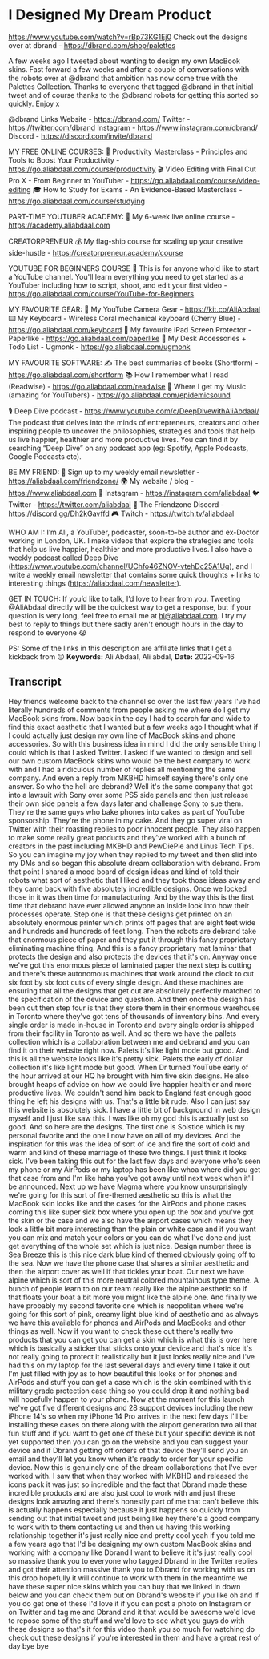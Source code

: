 # I Designed My Dream Product
https://www.youtube.com/watch?v=rBp73KG1Ej0
Check out the designs over at dbrand - https://dbrand.com/shop/palettes

A few weeks ago I tweeted about wanting to design my own MacBook skins. Fast forward a few weeks and after a couple of conversations with the robots over at @dbrand that ambition has now come true with the Palettes Collection. Thanks to everyone that tagged @dbrand in that initial tweet and of course thanks to the @dbrand robots for getting this sorted so quickly. Enjoy x

@dbrand Links
Website - https://dbrand.com/
Twitter - https://twitter.com/dbrand
Instagram - https://www.instagram.com/dbrand/
Discord - https://discord.com/invite/dbrand

MY FREE ONLINE COURSES:
🚀  Productivity Masterclass - Principles and Tools to Boost Your Productivity - https://go.aliabdaal.com/course/productivity
🎬  Video Editing with Final Cut Pro X - From Beginner to YouTuber - https://go.aliabdaal.com/course/video-editing
🎓  How to Study for Exams - An Evidence-Based Masterclass - https://go.aliabdaal.com/course/studying

PART-TIME YOUTUBER ACADEMY:
🍿 My 6-week live online course - https://academy.aliabdaal.com

CREATORPRENEUR
💰 My flag-ship course for scaling up your creative side-hustle - https://creatorpreneur.academy/course

YOUTUBE FOR BEGINNERS COURSE
📸 This is for anyone who'd like to start a YouTube channel. You'll learn everything you need to get started as a YouTuber including how to script, shoot, and edit your first video - https://go.aliabdaal.com/course/YouTube-for-Beginners

MY FAVOURITE GEAR:
🎥  My YouTube Camera Gear - https://kit.co/AliAbdaal
⌨️  My Keyboard - Wireless Coral mechanical keyboard (Cherry Blue) - https://go.aliabdaal.com/keyboard 
📝  My favourite iPad Screen Protector - Paperlike - https://go.aliabdaal.com/paperlike 
🎒 My Desk Accessories + Todo List - Ugmonk - https://go.aliabdaal.com/ugmonk

MY FAVOURITE SOFTWARE:
✍️ The best summaries of books (Shortform) - https://go.aliabdaal.com/shortform
📚  How I remember what I read (Readwise) - https://go.aliabdaal.com/readwise 
🎵  Where I get my Music (amazing for YouTubers) - https://go.aliabdaal.com/epidemicsound

🎙 Deep Dive podcast - https://www.youtube.com/c/DeepDivewithAliAbdaal/
The podcast that delves into the minds of entrepreneurs, creators and other inspiring people to uncover the philosophies, strategies and tools that help us live happier, healthier and more productive lives. You can find it by searching “Deep Dive” on any podcast app (eg: Spotify, Apple Podcasts, Google Podcasts etc). 

BE MY FRIEND:
💌  Sign up to my weekly email newsletter - https://aliabdaal.com/friendzone/
🌍  My website / blog - https://www.aliabdaal.com 
📸  Instagram - https://instagram.com/aliabdaal
🐦  Twitter - https://twitter.com/aliabdaal
💙  The Friendzone Discord - https://discord.gg/Dh2kGavffd
🎮  Twitch - https://twitch.tv/aliabdaal

WHO AM I:
I’m Ali, a YouTuber, podcaster, soon-to-be author and ex-Doctor working in London, UK. I make videos that explore the strategies and tools that help us live happier, healthier and more productive lives. I also have a weekly podcast called Deep Dive (https://www.youtube.com/channel/UChfo46ZNOV-vtehDc25A1Ug), and I write a weekly email newsletter that contains some quick thoughts + links to interesting things (https://aliabdaal.com/newsletter).


GET IN TOUCH:
If you’d like to talk, I’d love to hear from you. Tweeting @AliAbdaal directly will be the quickest way to get a response, but if your question is very long, feel free to email me at hi@aliabdaal.com. I try my best to reply to things but there sadly aren't enough hours in the day to respond to everyone 😭

PS: Some of the links in this description are affiliate links that I get a kickback from 😜
**Keywords:** Ali Abdaal, Ali abdal, 
**Date:** 2022-09-16

## Transcript
 Hey friends welcome back to the channel so over the last few years I've had literally hundreds of comments from people asking me where do I get my MacBook skins from. Now back in the day I had to search far and wide to find this exact aesthetic that I wanted but a few weeks ago I thought what if I could actually just design my own line of MacBook skins and phone accessories. So with this business idea in mind I did the only sensible thing I could which is that I asked Twitter. I asked if we wanted to design and sell our own custom MacBook skins who would be the best company to work with and I had a ridiculous number of replies all mentioning the same company. And even a reply from MKBHD himself saying there's only one answer. So who the hell are debrand? Well it's the same company that got into a lawsuit with Sony over some PS5 side panels and then just release their own side panels a few days later and challenge Sony to sue them. They're the same guys who bake phones into cakes as part of YouTube sponsorship. They're the phone in my cake. And they go super viral on Twitter with their roasting replies to poor innocent people. They also happen to make some really great products and they've worked with a bunch of creators in the past including MKBHD and PewDiePie and Linus Tech Tips. So you can imagine my joy when they replied to my tweet and then slid into my DMs and so began this absolute dream collaboration with debrand. From that point I shared a mood board of design ideas and kind of told their robots what sort of aesthetic that I liked and they took those ideas away and they came back with five absolutely incredible designs. Once we locked those in it was then time for manufacturing. And by the way this is the first time that debrand have ever allowed anyone an inside look into how their processes operate. Step one is that these designs get printed on an absolutely enormous printer which prints off pages that are eight feet wide and hundreds and hundreds of feet long. Then the robots are debrand take that enormous piece of paper and they put it through this fancy proprietary eliminating machine thing. And this is a fancy proprietary mat laminar that protects the design and also protects the devices that it's on. Anyway once we've got this enormous piece of laminated paper the next step is cutting and there's these autonomous machines that work around the clock to cut six foot by six foot cuts of every single design. And these machines are ensuring that all the designs that get cut are absolutely perfectly matched to the specification of the device and question. And then once the design has been cut then step four is that they store them in their enormous warehouse in Toronto where they've got tens of thousands of inventory bins. And every single order is made in-house in Toronto and every single order is shipped from their facility in Toronto as well. And so there we have the pallets collection which is a collaboration between me and debrand and you can find it on their website right now. Palets it's like light mode but good. And this is all the website looks like it's pretty sick. Palets the early of dollar collection it's like light mode but good. When Dr turned YouTube early of the hour arrived at our HQ he brought with him five skin designs. He also brought heaps of advice on how we could live happier healthier and more productive lives. We couldn't send him back to England fast enough good thing he left his designs with us. That's a little bit rude. Also I can just say this website is absolutely sick. I have a little bit of background in web design myself and I just like saw this. I was like oh my god this is actually just so good. And so here are the designs. The first one is Solstice which is my personal favorite and the one I now have on all of my devices. And the inspiration for this was the idea of sort of ice and fire the sort of cold and warm and kind of these marriage of these two things. I just think it looks sick. I've been taking this out for the last few days and everyone who's seen my phone or my AirPods or my laptop has been like whoa where did you get that case from and I'm like haha you've got away until next week when it'll be announced. Next up we have Magma where you know unsurprisingly we're going for this sort of fire-themed aesthetic so this is what the MacBook skin looks like and the cases for the AirPods and phone cases coming this like super sick box where you open up the box and you've got the skin or the case and we also have the airport cases which means they look a little bit more interesting than the plain or white case and if you want you can mix and match your colors or you can do what I've done and just get everything of the whole set which is just nice. Design number three is Sea Breeze this is this nice dark blue kind of themed obviously going off to the sea. Now we have the phone case that shares a similar aesthetic and then the airport cover as well if that tickles your boat. Our next we have alpine which is sort of this more neutral colored mountainous type theme. A bunch of people learn to on our team really like the alpine aesthetic so if that floats your boat a bit more you might like the alpine one. And finally we have probably my second favorite one which is neopolitan where we're going for this sort of pink, creamy light blue kind of aesthetic and as always we have this available for phones and AirPods and MacBooks and other things as well. Now if you want to check these out there's really two products that you can get you can get a skin which is what this is over here which is basically a sticker that sticks onto your device and that's nice it's not really going to protect it realistically but it just looks really nice and I've had this on my laptop for the last several days and every time I take it out I'm just filled with joy as to how beautiful this looks or for phones and AirPods and stuff you can get a case which is the skin combined with this military grade protection case thing so you could drop it and nothing bad will hopefully happen to your phone. Now at the moment for this launch we've got five different designs and 28 support devices including the new iPhone 14's so when my iPhone 14 Pro arrives in the next few days I'll be installing these cases on there along with the airport generation two all that fun stuff and if you want to get one of these but your specific device is not yet supported then you can go on the website and you can suggest your device and if Dbrand getting off orders of that device they'll send you an email and they'll let you know when it's ready to order for your specific device. Now this is genuinely one of the dream collaborations that I've ever worked with. I saw that when they worked with MKBHD and released the icons pack it was just so incredible and the fact that Dbrand made these incredible products and are also just cool to work with and just these designs look amazing and there's honestly part of me that can't believe this is actually happens especially because it just happens so quickly from sending out that initial tweet and just being like hey there's a good company to work with to them contacting us and then us having this working relationship together it's just really nice and pretty cool yeah if you told me a few years ago that I'd be designing my own custom MacBook skins and working with a company like Dbrand I want to believe it it's just really cool so massive thank you to everyone who tagged Dbrand in the Twitter replies and got their attention massive thank you to Dbrand for working with us on this drop hopefully it will continue to work with them in the meantime we have these super nice skins which you can buy that we linked in down below and you can check them out on Dbrand's website if you like oh and if you do get one of these I'd love it if you can post a photo on Instagram or on Twitter and tag me and Dbrand and it that would be awesome we'd love to repose some of the stuff and we'd love to see what you guys do with these designs so that's it for this video thank you so much for watching do check out these designs if you're interested in them and have a great rest of day bye bye
